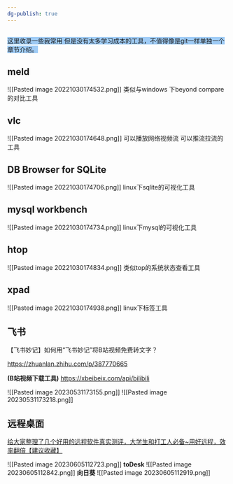 ```yaml
---
dg-publish: true
---
```

```toc
```
<span style="background:#A0CCF6">这里收录一些我常用 但是没有太多学习成本的工具，不值得像是git一样单独一个章节介绍。</span>


## meld
![[Pasted image 20221030174532.png]]
类似与windows 下beyond compare的对比工具

## vlc
![[Pasted image 20221030174648.png]]
可以播放网络视频流 可以推流拉流的工具

## DB Browser for SQLite
![[Pasted image 20221030174706.png]]
linux下sqlite的可视化工具

## mysql workbench
![[Pasted image 20221030174734.png]]
linux下mysql的可视化工具

## htop
![[Pasted image 20221030174834.png]]
类似top的系统状态查看工具

## xpad
![[Pasted image 20221030174938.png]]
linux下标签工具


## 飞书
【飞书妙记】如何用“飞书妙记”将B站视频免费转文字？

https://zhuanlan.zhihu.com/p/387770665

**(B站视频下载工具)** https://xbeibeix.com/api/bilibili  

![[Pasted image 20230531173155.png]]
![[Pasted image 20230531173218.png]]


## 远程桌面
[ 给大家整理了几个好用的远程软件真实测评，大学生和打工人必备~用好远程，效率翻倍【建议收藏】](https://springmeng.blog.csdn.net/article/details/127294014)

![[Pasted image 20230605112723.png]]
**toDesk**
![[Pasted image 20230605112842.png]]
**向日葵**
![[Pasted image 20230605112919.png]]
